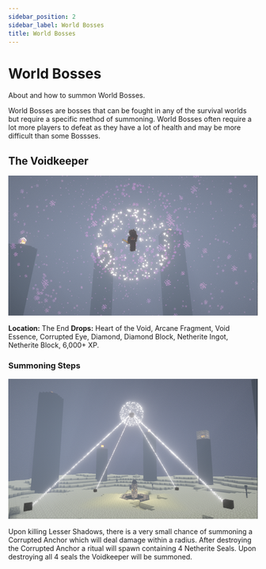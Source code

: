 ```yaml
---
sidebar_position: 2
sidebar_label: World Bosses
title: World Bosses
---
```


# World Bosses
About and how to summon World Bosses.

World Bosses are bosses that can be fought in any of the survival worlds but require a specific method of summoning. World Bosses often require a lot more players to defeat as they have a lot of health and may be more difficult than some Bossses.

## The Voidkeeper
![Voidkeeper](./img/voidkeeper.png)

**Location:** The End
**Drops:** Heart of the Void, Arcane Fragment, Void Essence, Corrupted Eye, Diamond, Diamond Block, Netherite Ingot, Netherite Block, 6,000+ XP.

### Summoning Steps

![Voidkeeper Summon](./img/voidkeeperspawn.png)

Upon killing Lesser Shadows, there is a very small chance of summoning a Corrupted Anchor which will deal damage within a radius. After destroying the Corrupted Anchor a ritual will spawn containing 4 Netherite Seals. Upon destroying all 4 seals the Voidkeeper will be summoned.